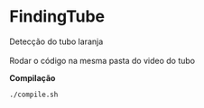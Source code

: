 # FindingTube

Detecção do tubo laranja<br/><br/>
Rodar o código na mesma pasta do video do tubo

__Compilação__

`./compile.sh`
